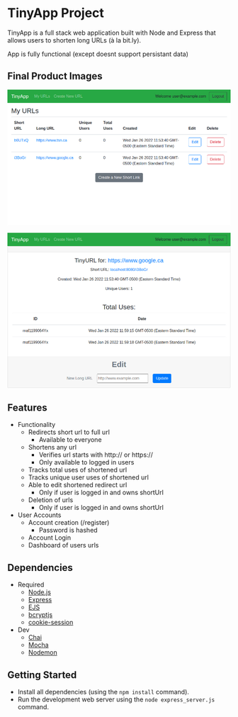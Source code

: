 # TinyApp Project

TinyApp is a full stack web application built with Node and Express that allows users to shorten long URLs (à la bit.ly).

App is fully functional (except doesnt support persistant data)
## Final Product Images

!["A users URLs dashboard"](/readme_imgs/users_urls.jpg)

!["url edit and statistic page"](/readme_imgs/url_edit_page.jpg)

## Features
- Functionality 
  - Redirects short url to full url
    - Available to everyone
  - Shortens any url
    - Verifies url starts with http:// or https://
    - Only available to logged in users
  - Tracks total uses of shortened url
  - Tracks unique user uses of shortened url
  - Able to edit shortened redirect url
    - Only if user is logged in and owns shortUrl
  - Deletion of urls
    - Only if user is logged in and owns shortUrl
- User Accounts
  - Account creation (/register)
    - Password is hashed
  - Account Login
  - Dashboard of users urls
## Dependencies

- Required
  - [Node.js](https://nodejs.org/en/)
  - [Express](https://expressjs.com/)
  - [EJS](https://ejs.co/)
  - [bcryptjs](https://www.npmjs.com/package/bcryptjs)
  - [cookie-session](https://www.npmjs.com/package/cookie-session)
- Dev
  - [Chai](https://www.npmjs.com/package/chai)
  - [Mocha](https://www.npmjs.com/package/mocha)
  - [Nodemon](https://www.npmjs.com/package/nodemon)

## Getting Started

- Install all dependencies (using the `npm install` command).
- Run the development web server using the `node express_server.js` command.